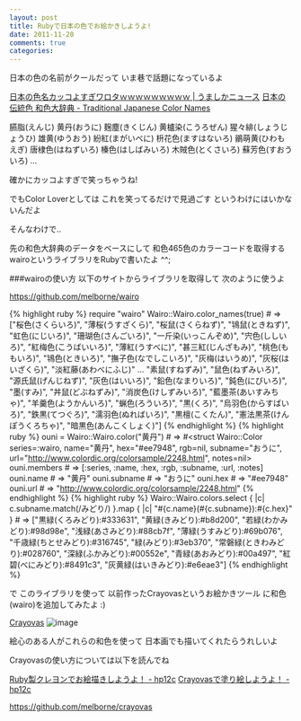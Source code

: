 ```yaml
---
layout: post
title: Rubyで日本の色でお絵かきしようよ!
date: 2011-11-20
comments: true
categories:
---
```



日本の色の名前がクールだって
いま巷で話題になっているよ

[日本の色名カッコよすぎワロタｗｗｗｗｗｗｗｗｗ | うましかニュース](http://umashika-news.jp/archives/51967828.html)
[日本の伝統色 和色大辞典 - Traditional Japanese Color Names](http://www.colordic.org/w/)

臙脂(えんじ) 
黄丹(おうに) 
麹塵(きくじん)
黄櫨染(こうろぜん) 
猩々緋(しょうじょうひ) 
雄黄(ゆうおう) 
紛紅(まがいべに) 
枡花色(ますはないろ) 
鶸萌黄(ひわもえぎ) 
唐棣色(はねずいろ) 
榛色(はしばみいろ) 
木賊色(とくさいろ) 
蘇芳色(すおういろ) 
     ...

確かにカッコよすぎで笑っちゃうね!

でもColor Loverとしては
これを笑ってるだけで見過ごす
というわけにはいかないんだよ

そんなわけで..

先の和色大辞典のデータをベースにして
和色465色のカラーコードを取得する
wairoというライブラリをRubyで書いたよ ^^;

###wairoの使い方
以下のサイトからライブラリを取得して
次のように使うよ

https://github.com/melborne/wairo

{% highlight ruby %}
require "wairo"
Wairo::Wairo.color_names(true) # => ["桜色(さくらいろ)", "薄桜(うすざくら)", "桜鼠(さくらねず)", "鴇鼠(ときねず)", "虹色(にじいろ)", "珊瑚色(さんごいろ)", "一斤染(いっこんぞめ)", "宍色(ししいろ)", "紅梅色(こうばいいろ)", "薄紅(うすべに)", "甚三紅(じんざもみ)", "桃色(ももいろ)", "鴇色(ときいろ)", "撫子色(なでしこいろ)", "灰梅(はいうめ)", "灰桜(はいざくら)", "淡紅藤(あわべにふじ)" ... "素鼠(すねずみ)", "鼠色(ねずみいろ)", "源氏鼠(げんじねず)", "灰色(はいいろ)", "鉛色(なまりいろ)", "鈍色(にびいろ)", "墨(すみ)", "丼鼠(どぶねずみ)", "消炭色(けしずみいろ)", "藍墨茶(あいすみちゃ)", "羊羹色(ようかんいろ)", "蝋色(ろういろ)", "黒(くろ)", "烏羽色(からすばいろ)", "鉄黒(てつぐろ)", "濡羽色(ぬればいろ)", "黒檀(こくたん)", "憲法黒茶(けんぽうくろちゃ)", "暗黒色(あんこくしょく)"]
{% endhighlight %}
{% highlight ruby %}
ouni = Wairo::Wairo.color("黄丹") # => #<struct Wairo::Color series=:wairo, name="黄丹", hex="#ee7948", rgb=nil, subname="おうに", url="http://www.colordic.org/colorsample/2248.html", notes=nil>
ouni.members # => [:series, :name, :hex, :rgb, :subname, :url, :notes]
ouni.name # => "黄丹"
ouni.subname # => "おうに"
ouni.hex # => "#ee7948"
ouni.url # => "http://www.colordic.org/colorsample/2248.html"
{% endhighlight %}
{% highlight ruby %}
Wairo::Wairo.colors.select { |c| c.subname.match(/みどり/) }.map { |c| "#{c.name}(#{c.subname}):#{c.hex}" } # => ["黒緑(くろみどり):#333631", "黄緑(きみどり):#b8d200", "若緑(わかみどり):#98d98e", "浅緑(あさみどり):#88cb7f", "薄緑(うすみどり):#69b076", "千歳緑(ちとせみどり):#316745", "緑(みどり):#3eb370", "常磐緑(ときわみどり):#028760", "深緑(ふかみどり):#00552e", "青緑(あおみどり):#00a497", "紅碧(べにみどり):#8491c3", "灰黄緑(はいきみどり):#e6eae3"]
{% endhighlight %}

で
このライブラリを使って
以前作ったCrayovasというお絵かきツール
に和色(wairo)を追加してみたよ :)

[Crayovas](http://crayovas.heroku.com/)
![image](http://img.f.hatena.ne.jp/images/fotolife/k/keyesberry/20111120/20111120222334.png)

絵心のある人がこれらの和色を使って
日本画でも描いてくれたらうれしいよ

Crayovasの使い方については以下を読んでね

[Ruby製クレヨンでお絵描きしようよ！ - hp12c](http://d.hatena.ne.jp/keyesberry/20110209/p1)
[Crayovasで塗り絵しようよ！ - hp12c](http://d.hatena.ne.jp/keyesberry/20110212/p1)

https://github.com/melborne/crayovas
